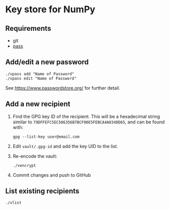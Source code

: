 # Key store for NumPy

## Requirements

- git
- [pass](https://www.passwordstore.org/)

## Add/edit a new password

```
./vpass add "Name of Password"
./vpass edit "Name of Password"
```

See https://www.passwordstore.org/ for further detail.

## Add a new recipient

1. Find the GPG key ID of the recipient.  This will be a hexadecimal
   string similar to `79DFFEFC5EC506356B7BCF00E5FEBCA4A034DD65`, and
   can be found with:

   ```
   gpg --list-key user@email.com
   ```

2. Edit `vault/.gpg-id` and add the key UID to the list.

3. Re-encode the vault:

   ```
   ./vencrypt
   ```

4. Commit changes and push to GitHub

## List existing recipients

```
./vlist
```
